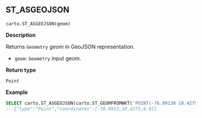 ## ST_ASGEOJSON

```sql:signature
carto.ST_ASGEOJSON(geom)
```

**Description**

Returns `Geometry` _geom_ in GeoJSON representation.

* `geom`: `Geometry` input geom.

**Return type**

`Point`

**Example**

```sql
SELECT carto.ST_ASGEOJSON(carto.ST_GEOMFROMWKT('POINT(-76.09130 18.42750)'));
-- {"type":"Point","coordinates":[-76.0913,18.4275,0.0]}
```
